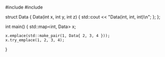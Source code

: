 #include <map>
#include <iostream>

struct Data {
	Data(int x, int y, int z) 
	{
		std::cout << "Data(int, int, int)\n";
	};
};

int main()
{
	std::map<int, Data> x;

	x.emplace(std::make_pair(1, Data{ 2, 3, 4 }));
	x.try_emplace(1, 2, 3, 4);
}
